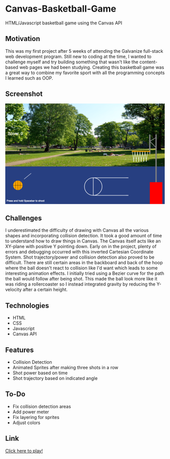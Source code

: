 # Canvas-Basketball-Game
HTML/Javascript basketball game using the Canvas API

## Motivation
This was my first project after 5 weeks of attending the Galvanize full-stack web development program. Still new to coding at the time, I wanted to challenge myself and try building something that wasn't like the content-based web pages we had been studying. Creating this basketball game was a great way to combine my favorite sport with all the programming concepts I learned such as OOP.
## Screenshot
![alt text](./images/ss1.png "Image1")
## Challenges
I underestimated the difficulty of drawing with Canvas all the various shapes and incorporating collision detection. It took a good amount of time to understand how to draw things in Canvas. The Canvas itself acts like an XY-plane with positive Y pointing down. Early on in the project, plenty of errors and debugging occurred with this inverted Cartesian Coordinate System. Shot trajectory/power and collision detection also proved to be difficult. There are still certain areas in the backboard and back of the hoop where the ball doesn't react to collision like I'd want which leads to some interesting animation effects. I initially tried using a Bezier curve for the path the ball would follow after being shot. This made the ball look more like it was riding a rollercoaster so I instead integrated gravity by reducing the Y-velocity after a certain height.
## Technologies
* HTML
* CSS
* Javascript
* Canvas API

## Features
* Collision Detection
* Animated Sprites after making three shots in a row
* Shot power based on time
* Shot trajectory based on indicated angle

## To-Do
* Fix collision detection areas
* Add power meter
* Fix layering for sprites
* Adjust colors

## Link
[Click here to play!](http://canvas-basketball.herokuapp.com/)
